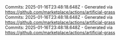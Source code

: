 Commits: 2025-01-16T23:48:18.648Z - Generated via https://github.com/marketplace/actions/artificial-grass
<br>
Commits: 2025-01-16T23:48:18.648Z - Generated via https://github.com/marketplace/actions/artificial-grass
<br>
Commits: 2025-01-16T23:48:18.648Z - Generated via https://github.com/marketplace/actions/artificial-grass
<br>
